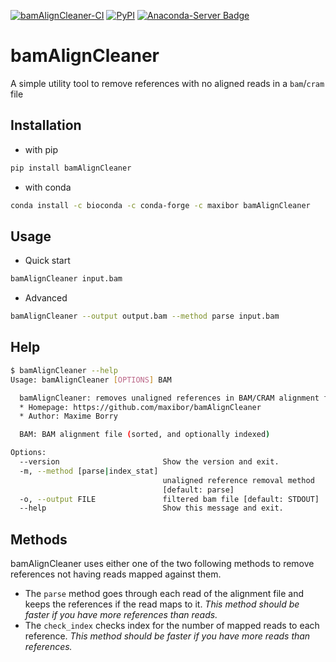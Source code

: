 [![bamAlignCleaner-CI](https://github.com/maxibor/bamAlignCleaner/actions/workflows/ci.yml/badge.svg)](https://github.com/maxibor/bamAlignCleaner/actions/workflows/ci.yml) [![PyPI](https://img.shields.io/pypi/v/bamAlignCleaner?color=green&label=Install%20with%20pip)](https://pypi.org/project/bamAlignCleaner/) [![Anaconda-Server Badge](https://anaconda.org/maxibor/bamaligncleaner/badges/installer/conda.svg)](https://anaconda.org/maxibor/bamaligncleaner)

# bamAlignCleaner

A simple utility tool to remove references with no aligned reads in a `bam`/`cram` file

## Installation

* with pip 

```bash
pip install bamAlignCleaner 
```

* with conda

```bash
conda install -c bioconda -c conda-forge -c maxibor bamAlignCleaner
```

## Usage

* Quick start

```bash
bamAlignCleaner input.bam
```

* Advanced

```bash
bamAlignCleaner --output output.bam --method parse input.bam
```

## Help

```bash
$ bamAlignCleaner --help
Usage: bamAlignCleaner [OPTIONS] BAM

  bamAlignCleaner: removes unaligned references in BAM/CRAM alignment files
  * Homepage: https://github.com/maxibor/bamAlignCleaner
  * Author: Maxime Borry

  BAM: BAM alignment file (sorted, and optionally indexed)

Options:
  --version                       Show the version and exit.
  -m, --method [parse|index_stat]
                                  unaligned reference removal method
                                  [default: parse]
  -o, --output FILE               filtered bam file [default: STDOUT]
  --help                          Show this message and exit.
```

## Methods

bamAlignCleaner uses either one of the two following methods to remove references not having reads mapped against them.

* The `parse` method goes through each read of the alignment file and keeps the references if the read maps to it. *This method should be faster if you have more references than reads.*
* The `check_index` checks index for the number of mapped reads to each reference. *This method should be faster if you have more reads than references.*
